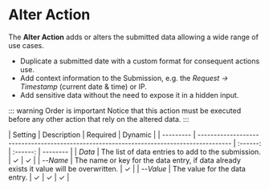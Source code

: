 # Alter Action

<div class="tm-resource-icon">
    <!--@include: ./assets/action-alter.svg-->
</div>

The **Alter Action** adds or alters the submitted data allowing a wide range of use cases.

- Duplicate a submitted date with a custom format for consequent actions use.
- Add context information to the Submission, e.g. the _Request -> Timestamp_ (current date & time) or IP.
- Add sensitive data without the need to expose it in a hidden input.

::: warning Order is important
Notice that this action must be executed before any other action that rely on the altered data.
:::

| Setting   | Description                                                                              | Required | Dynamic  |
| --------- | ---------------------------------------------------------------------------------------- | :------: | :------: | -------- |
| _Data_    | The list of data entries to add to the submission.                                       | &#x2713; | &#x2713; |
| --_Name_  | The name or key for the data entry, if data already exists it value will be overwritten. | &#x2713; |
| --_Value_ | The value for the data entry.                                                            | &#x2713; | &#x2713; | &#x2713; |

<!--@include: ./_partials/common-action-settings.md-->

